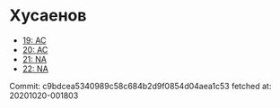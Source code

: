 # Хусаенов
- [19: AC](19.md)
- [20: AC](20.md)
- [21: NA](21.md)
- [22: NA](22.md)

Commit: c9bdcea5340989c58c684b2d9f0854d04aea1c53
 fetched at: 20201020-001803
